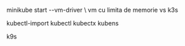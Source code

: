 


minikube start --vm-driver \ vm cu limita de memorie
vs
k3s

kubectl-import
kubectl
kubectx
kubens

k9s

